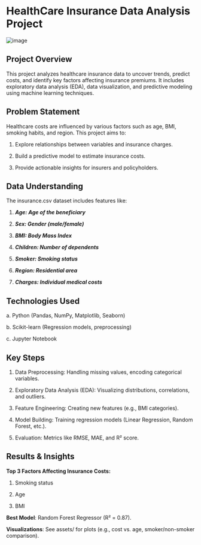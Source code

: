 # HealthCare Insurance Data Analysis Project

![image](https://github.com/user-attachments/assets/e135b87d-3589-41af-97cf-dd5edae94a55)

## Project Overview

This project analyzes healthcare insurance data to uncover trends, predict costs, and identify key factors affecting insurance premiums. It includes exploratory data analysis (EDA), data visualization, and predictive modeling using machine learning techniques.

## Problem Statement

Healthcare costs are influenced by various factors such as age, BMI, smoking habits, and region. This project aims to:

1. Explore relationships between variables and insurance charges.

2. Build a predictive model to estimate insurance costs.

3. Provide actionable insights for insurers and policyholders.


## Data Understanding

The  insurance.csv dataset includes features like:

1. ***Age: Age of the beneficiary***

2. ***Sex: Gender (male/female)***

3. ***BMI: Body Mass Index***

4. ***Children: Number of dependents***

5. ***Smoker: Smoking status***

6. ***Region: Residential area***

7. ***Charges: Individual medical costs***

## Technologies Used

a. Python (Pandas, NumPy, Matplotlib, Seaborn)

b. Scikit-learn (Regression models, preprocessing)

c. Jupyter Notebook

## Key Steps
1. Data Preprocessing: Handling missing values, encoding categorical variables.

2. Exploratory Data Analysis (EDA): Visualizing distributions, correlations, and outliers.

3. Feature Engineering: Creating new features (e.g., BMI categories).

4. Model Building: Training regression models (Linear Regression, Random Forest, etc.).

5. Evaluation: Metrics like RMSE, MAE, and R² score.

## Results & Insights

**Top 3 Factors Affecting Insurance Costs:**

1. Smoking status

2. Age

3. BMI

**Best Model**: Random Forest Regressor (R² = 0.87).

**Visualizations**: See assets/ for plots (e.g., cost vs. age, smoker/non-smoker comparison).
